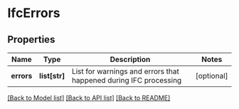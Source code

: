 # IfcErrors

## Properties
Name | Type | Description | Notes
------------ | ------------- | ------------- | -------------
**errors** | **list[str]** | List for warnings and errors that happened during IFC processing | [optional] 

[[Back to Model list]](../README.md#documentation-for-models) [[Back to API list]](../README.md#documentation-for-api-endpoints) [[Back to README]](../README.md)


